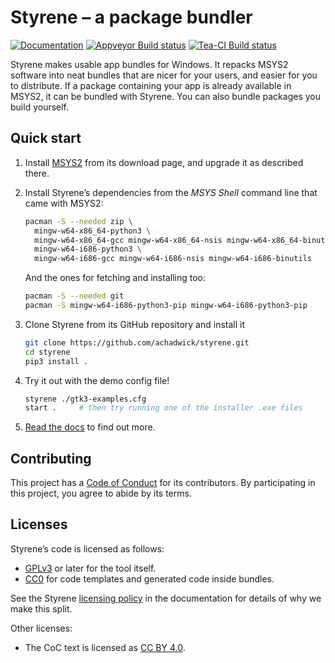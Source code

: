 # Styrene – a package bundler

[![Documentation](https://readthedocs.org/projects/styrene/badge/?version=latest)](http://styrene.readthedocs.io/en/latest/?badge=latest)
[![Appveyor Build status](https://ci.appveyor.com/api/projects/status/dxspflkulv60uv97?svg=true)](https://ci.appveyor.com/project/achadwick/styrene)
[![Tea-CI Build status](https://tea-ci.org/api/badges/achadwick/styrene/status.svg)](https://tea-ci.org/achadwick/styrene)

Styrene makes usable app bundles for Windows.
It repacks MSYS2 software into neat bundles that are nicer for your users,
and easier for you to distribute.
If a package containing your app is already available in MSYS2,
it can be bundled with Styrene.
You can also bundle packages you build yourself.

## Quick start

1. Install [MSYS2](https://msys2.github.io/)
   from its download page, and upgrade it as described there.

2. Install Styrene’s dependencies from the *MSYS Shell* command line
   that came with MSYS2:

   ```sh
   pacman -S --needed zip \
     mingw-w64-x86_64-python3 \
     mingw-w64-x86_64-gcc mingw-w64-x86_64-nsis mingw-w64-x86_64-binutils \
     mingw-w64-i686-python3 \
     mingw-w64-i686-gcc mingw-w64-i686-nsis mingw-w64-i686-binutils
   ```

   And the ones for fetching and installing too:

   ```sh
   pacman -S --needed git
   pacman -S mingw-w64-i686-python3-pip mingw-w64-i686-python3-pip
   ```

3. Clone Styrene from its GitHub repository and install it

   ```sh
   git clone https://github.com/achadwick/styrene.git
   cd styrene
   pip3 install .
   ```

4. Try it out with the demo config file!

   ```sh
   styrene ./gtk3-examples.cfg
   start .     # then try running one of the installer .exe files
   ```

5. [Read the docs](http://styrene.readthedocs.io) to find out more.

## Contributing

This project has a [Code of Conduct][ccc] for its contributors.
By participating in this project, you agree to abide by its terms.

## Licenses

Styrene’s code is licensed as follows:

* [GPLv3](COPYING) or later for the tool itself.
* [CC0][cc0] for code templates and generated code inside bundles.

See the Styrene [licensing policy][pol] in the documentation
for details of why we make this split.

Other licenses:

* The CoC text is licensed as [CC BY 4.0][ccby40].

[cc0]: https://creativecommons.org/publicdomain/zero/1.0/
[pol]: docs/licenses.md
[ccc]: CODE_OF_CONDUCT.md
[ccby40]: https://creativecommons.org/licenses/by/4.0/
